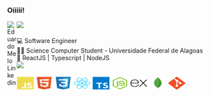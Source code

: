 ### Oiiiii!
<img src="https://media.giphy.com/media/hvRJCLFzcasrR4ia7z/giphy.gif" width="25px">
<a href="https://www.linkedin.com/in/eduardoddmg/">
  <img align="left" alt="Eduardo Melo Linkedin" width="22px" src="https://raw.githubusercontent.com/peterthehan/peterthehan/master/assets/linkedin.svg" />
</a>
<br><br>
💻 Software Engineer <br>
👨‍🎓 Science Computer Student - Universidade Federal de Alagoas<br>
🚀 ReactJS | Typescript | NodeJS <br>

<img height="180em" src="https://github-readme-stats.vercel.app/api?username=eduardoddmg"/>

  
<div style="display: inline_block"><br>
  <img align="center" alt="Edu-Js" height="30" width="40" src="https://raw.githubusercontent.com/devicons/devicon/master/icons/javascript/javascript-plain.svg">
  <img align="center" alt="Edu-HTML" height="30" width="40" src="https://raw.githubusercontent.com/devicons/devicon/master/icons/html5/html5-original.svg">
  <img align="center" alt="Edu-CSS" height="30" width="40" src="https://raw.githubusercontent.com/devicons/devicon/master/icons/css3/css3-original.svg">
 <img align="center" alt="Edu-react" height="30" width="40" src="https://raw.githubusercontent.com/devicons/devicon/master/icons/react/react-original.svg">
 <img align="center" alt="Edu-type" height="30" width="40" src="https://raw.githubusercontent.com/devicons/devicon/master/icons/typescript/typescript-original.svg">
 <img align="center" alt="Edu-node" height="30" width="40" src="https://raw.githubusercontent.com/devicons/devicon/master/icons/nodejs/nodejs-original.svg">
 <img align="center" alt="Edu-express" height="30" width="40" src="https://raw.githubusercontent.com/devicons/devicon/master/icons/express/express-original.svg">
 <img align="center" alt="Edu-mongo" height="30" width="40" src="https://raw.githubusercontent.com/devicons/devicon/master/icons/mongodb/mongodb-original.svg">
 <img align="center" alt="Edu-git" height="30" width="40" src="https://raw.githubusercontent.com/devicons/devicon/master/icons/git/git-original.svg">
</div>
 
  
  
